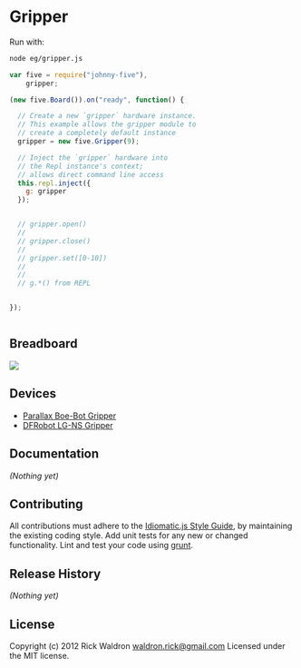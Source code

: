 # Gripper

Run with:
```bash
node eg/gripper.js
```


```javascript
var five = require("johnny-five"),
    gripper;

(new five.Board()).on("ready", function() {

  // Create a new `gripper` hardware instance.
  // This example allows the gripper module to
  // create a completely default instance
  gripper = new five.Gripper(9);

  // Inject the `gripper` hardware into
  // the Repl instance's context;
  // allows direct command line access
  this.repl.inject({
    g: gripper
  });


  // gripper.open()
  //
  // gripper.close()
  //
  // gripper.set([0-10])
  //
  //
  // g.*() from REPL


});



```

## Breadboard

<img src="https://raw.github.com/rwldrn/johnny-five/master/docs/breadboard/gripper.png">




## Devices

- [Parallax Boe-Bot Gripper](http://www.parallax.com/Portals/0/Downloads/docs/prod/acc/GripperManual-v3.0.pdf)
- [DFRobot LG-NS Gripper](http://www.dfrobot.com/index.php?route=product/product&filter_name=gripper&product_id=628#.UCvGymNST_k)


## Documentation

_(Nothing yet)_









## Contributing
All contributions must adhere to the [Idiomatic.js Style Guide](https://github.com/rwldrn/idiomatic.js),
by maintaining the existing coding style. Add unit tests for any new or changed functionality. Lint and test your code using [grunt](https://github.com/cowboy/grunt).

## Release History
_(Nothing yet)_

## License
Copyright (c) 2012 Rick Waldron <waldron.rick@gmail.com>
Licensed under the MIT license.

